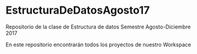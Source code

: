 # EstructuraDeDatosAgosto17
Repositorio de la clase de Estructura de datos Semestre Agosto-Diciembre 2017

En este repositorio encontrarán todos los proyectos de nuestro Workspace

